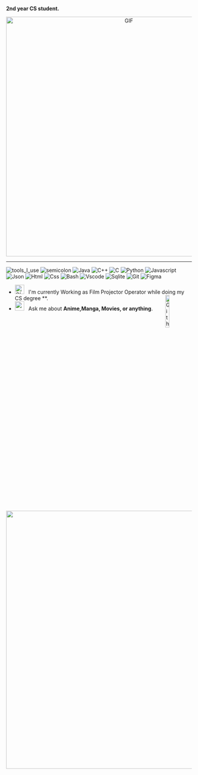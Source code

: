 <p><strong>2nd year CS student.</strong></p>
<div align="center" width="50">

<img hight="300" width="650" alt="GIF" align="center" src="https://github.com/Wissam111/Wissam111/blob/master/assets/cowboy.gif">


</div>

<hr></hr>

![tools_I_use](https://img.shields.io/badge/-%F0%9F%9A%80%20Tools%20I%20use-orange)
![semicolon](https://img.shields.io/badge/-%3A-orange)
![Java](https://img.shields.io/badge/Java-ED8B00?style=flat&logo=java&logoColor=white)
![C++](https://img.shields.io/badge/C%2B%2B-00599C?style=flat&logo=c%2B%2B&logoColor=white)
![C](https://img.shields.io/badge/C-00599C?style=flat&logo=c&logoColor=white)
![Python](https://img.shields.io/badge/Python-FFD43B?style=flat&logo=python&logoColor=darkgreen)
![Javascript](https://img.shields.io/badge/JavaScript-323330?style=flat&logo=javascript&logoColor=F7DF1E)
![Json](https://img.shields.io/badge/json-5E5C5C?style=flat&logo=json&logoColor=white)
![Html](https://img.shields.io/badge/HTML5-E34F26?style=flat&logo=html5&logoColor=white)
![Css](https://img.shields.io/badge/CSS3-1572B6?style=flat&logo=css3&logoColor=white)
![Bash](https://img.shields.io/badge/GNU%20Bash-4EAA25?style=flat&logo=GNU%20Bash&logoColor=white)
![Vscode](https://img.shields.io/badge/Visual_Studio_Code-0078D4?style=flat&logo=visual%20studio%20code&logoColor=white)
![Sqlite](https://img.shields.io/badge/mySQL-07405E?style=flat&logo=sqlite&logoColor=white)
![Git](https://img.shields.io/badge/GIT-E44C30?style=flat&logo=git&logoColor=white)
![Figma](https://img.shields.io/badge/Figma-F24E1E?style=flat&logo=figma&logoColor=white)

- <img alt="GIF" src="https://github.com/Wissam111/Wissam111/blob/master/assets/5132.gif" width="25" /> &nbsp; I'm currently Working as Film Projector Operator while doing my CS degree \*\*. <img width="15%" align="right" alt="Github Image" src="https://github.com/Wissam111/Wissam111/blob/master/assets/popc.gif" /><br>
- <img src="https://github.com/Wissam111/Wissam111/blob/master/assets/message.gif" width="25" />&nbsp;&nbsp; Ask me about **Anime,Manga, Movies, or anything**. <br>

<div align="center" >

<img src="https://github.com/Wissam111/Wissam111/blob/master/assets/dino.gif" href="https://github.com/SP-XD" width="700"/><br>

</div>

